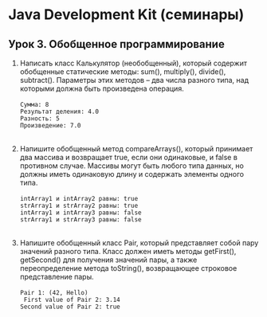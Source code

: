 # Java Development Kit (семинары)
## Урок 3. Обобщенное программирование

1. Написать класс Калькулятор (необобщенный), который содержит обобщенные статические методы: sum(), multiply(), divide(), subtract(). Параметры этих методов – два числа разного типа, над которыми должна быть произведена операция. <br><br>`Сумма: 8`<br>
   `Результат деления: 4.0`<br>
   `Разность: 5`<br>
   `Произведение: 7.0`<br><br>

2. Напишите обобщенный метод compareArrays(), который принимает два массива и возвращает true, если они одинаковые, и false в противном случае. Массивы могут быть любого типа данных, но должны иметь одинаковую длину и содержать элементы одного типа.<br><br>`intArray1 и intArray2 равны: true`<br>
   `strArray1 и strArray2 равны: true`<br>
   `intArray1 и intArray3 равны: false`<br>
   `strArray1 и strArray3 равны: false`<br><br>

3. Напишите обобщенный класс Pair, который представляет собой пару значений разного типа. Класс должен иметь методы getFirst(), getSecond() для получения значений пары, а также переопределение метода toString(), возвращающее строковое представление пары.<br><br>`Pair 1: (42, Hello)`<br>
  ` First value of Pair 2: 3.14`<br>
   `Second value of Pair 2: true`<br>


